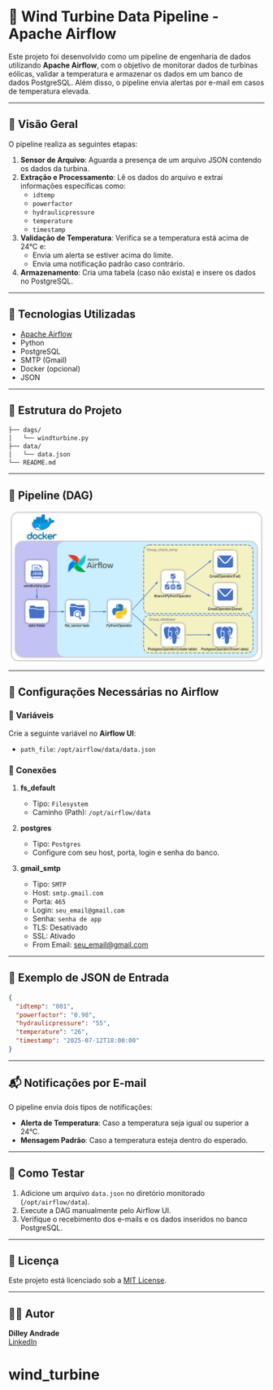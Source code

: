 # 🚀 Wind Turbine Data Pipeline - Apache Airflow

Este projeto foi desenvolvido como um pipeline de engenharia de dados utilizando **Apache Airflow**, com o objetivo de monitorar dados de turbinas eólicas, validar a temperatura e armazenar os dados em um banco de dados PostgreSQL. Além disso, o pipeline envia alertas por e-mail em casos de temperatura elevada.

---

## 📌 Visão Geral

O pipeline realiza as seguintes etapas:

1. **Sensor de Arquivo**: Aguarda a presença de um arquivo JSON contendo os dados da turbina.
2. **Extração e Processamento**: Lê os dados do arquivo e extrai informações específicas como:
   - `idtemp`
   - `powerfactor`
   - `hydraulicpressure`
   - `temperature`
   - `timestamp`
3. **Validação de Temperatura**: Verifica se a temperatura está acima de 24°C e:
   - Envia um alerta se estiver acima do limite.
   - Envia uma notificação padrão caso contrário.
4. **Armazenamento**: Cria uma tabela (caso não exista) e insere os dados no PostgreSQL.

---

## 🧠 Tecnologias Utilizadas

- [Apache Airflow](https://airflow.apache.org/)
- Python
- PostgreSQL
- SMTP (Gmail)
- Docker (opcional)
- JSON

---

## 📁 Estrutura do Projeto

```
├── dags/
│   └── windturbine.py
├── data/
│   └── data.json
└── README.md
```

---

## 📸 Pipeline (DAG)

![Pipeline DAG](/image_pipeline/pipeline_windturbine.png)

---

## 🔧 Configurações Necessárias no Airflow

### 🔐 Variáveis

Crie a seguinte variável no **Airflow UI**:

- `path_file`: `/opt/airflow/data/data.json`

### 🔗 Conexões

1. **fs_default**

   - Tipo: `Filesystem`
   - Caminho (Path): `/opt/airflow/data`

2. **postgres**

   - Tipo: `Postgres`
   - Configure com seu host, porta, login e senha do banco.

3. **gmail_smtp**
   - Tipo: `SMTP`
   - Host: `smtp.gmail.com`
   - Porta: `465`
   - Login: `seu_email@gmail.com`
   - Senha: `senha de app`
   - TLS: Desativado
   - SSL: Ativado
   - From Email: seu_email@gmail.com

---

## 📄 Exemplo de JSON de Entrada

```json
{
  "idtemp": "001",
  "powerfactor": "0.98",
  "hydraulicpressure": "55",
  "temperature": "26",
  "timestamp": "2025-07-12T18:00:00"
}
```

---

## 📬 Notificações por E-mail

O pipeline envia dois tipos de notificações:

- **Alerta de Temperatura**: Caso a temperatura seja igual ou superior a 24°C.
- **Mensagem Padrão**: Caso a temperatura esteja dentro do esperado.

---

## 🧪 Como Testar

1. Adicione um arquivo `data.json` no diretório monitorado (`/opt/airflow/data`).
2. Execute a DAG manualmente pelo Airflow UI.
3. Verifique o recebimento dos e-mails e os dados inseridos no banco PostgreSQL.

---

## 📃 Licença

Este projeto está licenciado sob a [MIT License](LICENSE).

---

## 👨‍💻 Autor

**Dilley Andrade**  
[LinkedIn](https://www.linkedin.com/in/dilleyandrade/)
# wind_turbine
